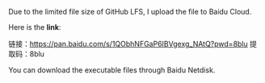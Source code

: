 Due to the limited file size of GitHub LFS, I upload the file to Baidu Cloud.

Here is the **link**:

链接：https://pan.baidu.com/s/1QObhNFGaP6IBVgexg_NAtQ?pwd=8blu 
提取码：8blu

You can download the executable files through Baidu Netdisk.
